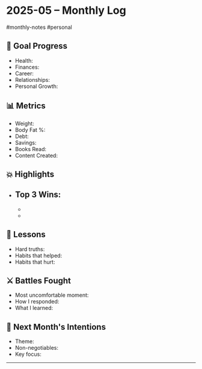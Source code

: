 # 2025-05 – Monthly Log
#monthly-notes #personal

## 🎯 Goal Progress
- Health:
- Finances:
- Career:
- Relationships:
- Personal Growth:

## 📊 Metrics
- Weight:
- Body Fat %:
- Debt:
- Savings:
- Books Read:
- Content Created:

## 💥 Highlights
- Top 3 Wins:
  - 
  - 
  - 

## 🧠 Lessons
- Hard truths:
- Habits that helped:
- Habits that hurt:

## ⚔️ Battles Fought
- Most uncomfortable moment:
- How I responded:
- What I learned:

## 🧭 Next Month's Intentions
- Theme:
- Non-negotiables:
- Key focus:

---
